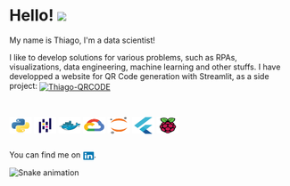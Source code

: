 # Hello! <img src="https://raw.githubusercontent.com/MartinHeinz/MartinHeinz/master/wave.gif" width="30px">

My name is Thiago, I'm a data scientist!

<p dir="auto">I like to develop solutions for various problems, such as RPAs, visualizations, data engineering, machine learning and other stuffs. I have developped a website for QR Code generation with Streamlit, as a side project: <a href="https://qrcode-generator-k5fvjsjxja-rj.a.run.app/" rel="nofollow"><img align="center" alt="Thiago-QRCODE" height="15" width="20" src="https://streamlit.io/images/brand/streamlit-mark-color.png" alt="Streamlit" style="max-width: 100%;"></a></p>

<h2 dir="auto"></h2>
<div dir="icons"><br>
  <img align="center" alt="Thiago-python" height="30" width="40" src="https://github.com/devicons/devicon/blob/master/icons/python/python-original.svg" style="max-width:100%;">
  <img align="center" alt="Thiago-docker" height="30" width="40" src="https://github.com/devicons/devicon/blob/master/icons/pandas/pandas-original.svg" style="max-width:100%;">
  <img align="center" alt="Thiago-docker" height="30" width="40" src="https://github.com/devicons/devicon/blob/master/icons/docker/docker-original.svg" style="max-width:100%;">
  <img align="center" alt="Thiago-gcloud" height="30" width="40" src="https://github.com/devicons/devicon/blob/master/icons/googlecloud/googlecloud-original.svg" style="max-width:100%;">
  <img align="center" alt="Thiago-jupyter" height="30" width="40" src="https://github.com/devicons/devicon/blob/master/icons/jupyter/jupyter-original.svg" style="max-width:100%;">
  <img align="center" alt="Thiago-fluter" height="30" width="40" src="https://github.com/devicons/devicon/blob/master/icons/flutter/flutter-original.svg" style="max-width:100%;">
  <img align="center" alt="Thiago-raspberry" height="30" width="40" src="https://github.com/devicons/devicon/blob/master/icons/raspberrypi/raspberrypi-original.svg" style="max-width:100%;">
</div>
<h2 dir="auto"></h2>
<p dir="auto">You can find me on <a href="https://www.linkedin.com/in/thiago-bellotto/" rel="nofollow"><img align="center" alt="Thiago-fluter" height="15" width="20" src="https://github.com/devicons/devicon/blob/master/icons/linkedin/linkedin-original.svg" alt="LinkedIn" style="max-width: 100%;"></a>.</p>

![Snake animation](https://github.com/thiagobellotto/thiagobellotto/blob/output/github-contribution-grid-snake.svg)
